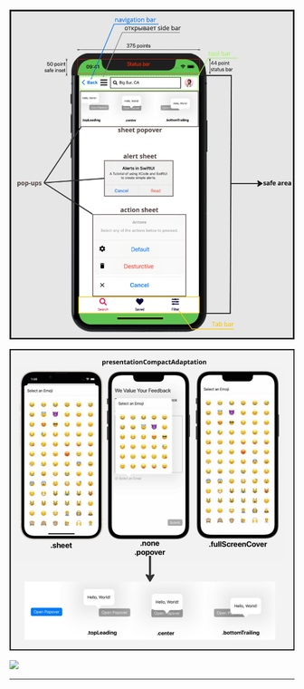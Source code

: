 ###

![DesignHumanInterfaceGuidelines](https://raw.githubusercontent.com/eldaroid/pictures/master/iOSWiki/IosDevTools/DesignHumanInterfaceGuidelines.jpg)

![presentationCompactAdaptation](https://raw.githubusercontent.com/eldaroid/pictures/master/iOSWiki/IosDevTools/presentationCompactAdaptation.jpg)

![](https://spec-zone.ru/RU/iOS/documentation/UserExperience/Conceptual/MobileHIG/Art/uikit_ui_elements_2x.png?raw=true)

---
